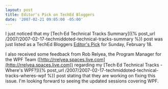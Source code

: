 ```yaml
---
layout: post
title: Editor's Pick on TechEd Bloggers
date: '2007-02-21 09:05:00 -05:00'
---
```


I just noticed that my [Tech·Ed Technical Tracks Summary]({% post_url /2007/2007-02-17-techmiddoted-technical-tracks-summary %}) post was just listed as a TechEd Bloggers [Editor's Pick](http://techedbloggers.net/Editors_Picks.category) for Sunday, February 18.

I also received some feedback from Rob Relyea, the Program Manager for the WPF Team ([http://rrelyea.spaces.live.com](http://rrelyea.spaces.live.com)) regarding my [Tech·Ed Technical Tracks - Where's WPF?]({% post_url /2007/2007-02-17-techmiddoted-technical-tracks-wheres-wpf %}) post stating that they are working on fixing this issue. I'm looking forward to seeing the updated sessions covering WPF.

